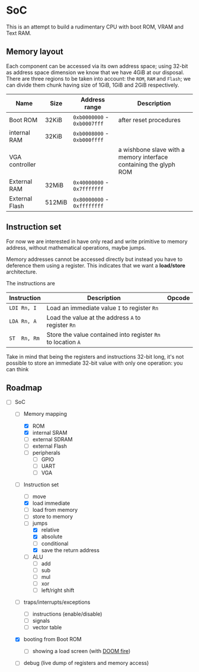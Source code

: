 # SoC

This is an attempt to build a rudimentary CPU with boot ROM, VRAM and Text RAM.

## Memory layout

Each component can be accessed via its own address space; using 32-bit as address space dimension
we know that we have 4GiB at our disposal. There are three regions to be taken into account:
the ``ROM``, ``RAM`` and ``Flash``; we can divide them chunk having size of 1GiB, 1GiB and 2GiB respectively.

| Name           | Size   |Address range | Description |
|------          |--------|--------------|-------------|
| Boot ROM       |  32KiB | ``0xb0000000`` - ``0xb0007fff`` | after reset procedures |
| internal RAM   |  32KiB | ``0xb0008000`` - ``0xb000ffff`` |  |
| VGA controller |        |              | a wishbone slave with a memory interface containing the glyph ROM |
| External RAM   |  32MiB | ``0x40000000`` - ``0x7fffffff`` | |
| External Flash | 512MiB | ``0x80000000`` - ``0xffffffff`` | |

## Instruction set

For now we are interested in have only read and write primitive to memory address, without mathematical
operations, maybe jumps.

Memory addresses cannot be accessed directly but instead you have to deference them using a register.
This indicates that we want a **load/store** architecture.

The instructions are

| Instruction | Description | Opcode |
|-------------|-------------|--------|
| ``LDI Rn, I`` | Load an immediate value ``I`` to register ``Rn`` |
| ``LDA Rn, A`` | Load the value at the address ``A`` to register ``Rn`` |
| ``ST  Rn, Rm`` | Store the value contained into register ``Rn`` to location ``A`` |

Take in mind that being the registers and instructions 32-bit long, it's not possible to
store an immediate 32-bit value with only one operation: you can think


## Roadmap

 - [ ] SoC
   - [ ] Memory mapping
     - [x] ROM
     - [x] internal SRAM
     - [ ] external SDRAM
     - [ ] external Flash
     - [ ] peripherals
       - [ ] GPIO
       - [ ] UART
       - [ ] VGA
   - [ ] Instruction set
     - [ ] move
     - [x] load immediate
     - [ ] load from memory
     - [ ] store to memory
     - [ ] jumps
       - [x] relative
       - [x] absolute
       - [ ] conditional
       - [x] save the return address
     - [ ] ALU
       - [ ] add
       - [ ] sub
       - [ ] mul
       - [ ] xor
       - [ ] left/right shift
   - [ ] traps/interrupts/exceptions
     - [ ] instructions (enable/disable)
     - [ ] signals
     - [ ] vector table
   - [x] booting from Boot ROM
     - [ ] showing a load screen (with [DOOM fire](http://fabiensanglard.net/doom_fire_psx/))
   - [ ] debug (live dump of registers and memory access)

